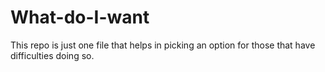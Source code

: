 # What-do-I-want
This repo is just one file that helps in picking an option for those that have difficulties doing so.

